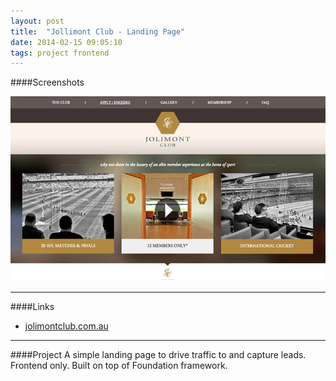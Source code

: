 ```yaml
---
layout: post
title:  "Jollimont Club - Landing Page"
date: 2014-02-15 09:05:10
tags: project frontend
---
```


####Screenshots

<div  id="gallery" class="50% row uniform">

  <div class="12u$">
    <a class="image fit thumb" href="/images/fulls/jollimont.jpg">
      <img alt="Jolimont Club" src="/images/thumbs/jollimont.jpg">
    </a>
  </div>

</div>

--- 

####Links
- [jolimontclub.com.au](http://jolimontclub.com.au)

---

####Project
A simple landing page to drive traffic to and capture leads. Frontend only. Built on top of Foundation framework.
